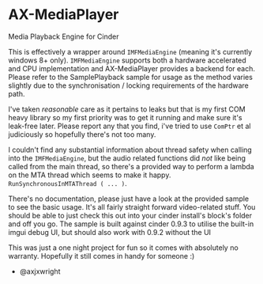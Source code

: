 # AX-MediaPlayer
Media Playback Engine for Cinder

This is effectively a wrapper around `IMFMediaEngine` (meaning it's currently windows 8+ only). `IMFMediaEngine` supports both a hardware accelerated and CPU implementation and AX-MediaPlayer provides a backend for each. Please refer to the SamplePlayback sample for usage as the method varies slightly due to the synchronisation / locking requirements of the hardware path.

I've taken _reasonable_ care as it pertains to leaks but that is my first COM heavy library
so my first priority was to get it running and make sure it's leak-free later. Please report any
that you find, i've tried to use `ComPtr` et al judiciously so hopefully there's not too many.

I couldn't find any substantial information about thread safety when calling into the `IMFMediaEngine`,
but the audio related functions did _not_ like being called from the main thread, so there's a provided 
way to perform a lambda on the MTA thread which seems to make it happy. `RunSynchronousInMTAThread ( ... )`. 

There's no documentation, please just have a look at the provided sample to see the basic usage. It's all fairly straight forward
video-related stuff. You should be able to just check this out into your cinder install's block's folder and off you go. The sample
is built against cinder 0.9.3 to utilise the built-in imgui debug UI, but should also work with 0.9.2 without the UI

This was just a one night project for fun so it comes with absolutely no warranty. Hopefully it still comes in handy for someone :)

- @axjxwright
